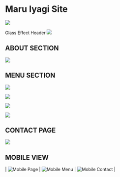 # Maru Iyagi Site

![](https://github.com/ThisIsNotJustin/MaruIyagi-Website/blob/main/maruwebsite/home.png)



Glass Effect Header
![](https://github.com/ThisIsNotJustin/MaruIyagi-Website/blob/main/maruwebsite/header.png)


ABOUT SECTION
-----------
![](https://github.com/ThisIsNotJustin/MaruIyagi-Website/blob/main/maruwebsite/about.png)


MENU SECTION
-----------
![](https://github.com/ThisIsNotJustin/MaruIyagi-Website/blob/main/maruwebsite/menu.png)



![](https://github.com/ThisIsNotJustin/MaruIyagi-Website/blob/main/maruwebsite/menupt2.png)



![](https://github.com/ThisIsNotJustin/MaruIyagi-Website/blob/main/maruwebsite/menupt3.png)



![](https://github.com/ThisIsNotJustin/MaruIyagi-Website/blob/main/maruwebsite/menuorder_footer.png)


CONTACT PAGE
-----------
![](https://github.com/ThisIsNotJustin/MaruIyagi-Website/blob/main/maruwebsite/contact.png)


MOBILE VIEW
-----------
| ![Mobile Page](https://github.com/ThisIsNotJustin/MaruIyagi-Website/blob/main/maruwebsite/mobilepage.png) | ![Mobile Menu](https://github.com/ThisIsNotJustin/MaruIyagi-Website/blob/main/maruwebsite/mobilemenu.png) | ![Mobile Contact](https://github.com/ThisIsNotJustin/MaruIyagi-Website/blob/main/maruwebsite/mobilecontact.png) |




